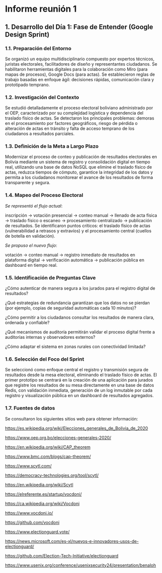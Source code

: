 # Informe reunión 1

## 1. Desarrollo del Día 1: Fase de Entender (Google Design Sprint)

### 1.1. Preparación del Entorno

Se organizó un equipo multidisciplinario compuesto por expertos técnicos, juristas electorales, facilitadores de diseño y representantes ciudadanos. Se habilitaron herramientas digitales para la colaboración como Miro (para mapas de procesos), Google Docs (para actas). Se establecieron reglas de trabajo basadas en enfoque ágil: decisiones rápidas, comunicación clara y prototipado temprano.

### 1.2. Investigación del Contexto

Se estudió detalladamente el proceso electoral boliviano administrado por el OEP, caracterizado por su complejidad logística y dependencia del traslado físico de actas. Se detectaron los principales problemas: demoras en el procesamiento por factores geográficos, riesgo de pérdida o alteración de actas en tránsito y falta de acceso temprano de los ciudadanos a resultados parciales. 

### 1.3. Definición de la Meta a Largo Plazo

Modernizar el proceso de conteo y publicación de resultados electorales en Bolivia mediante un sistema de registro y consolidación digital en tiempo real, utilizando una base de datos NoSQL que elimine el traslado físico de actas, reduzca tiempos de cómputo, garantice la integridad de los datos y permita a los ciudadanos monitorear el avance de los resultados de forma transparente y segura.

### 1.4. Mapeo del Proceso Electoral

*Se representó el flujo actual*:

inscripción → votación presencial → conteo manual → llenado de acta física → traslado físico o escaneo → procesamiento centralizado → publicación de resultados. Se identificaron puntos críticos: el traslado físico de actas (vulnerabilidad a retrasos y extravíos) y el procesamiento central (cuellos de botella en validación).

*Se propuso el nuevo flujo*:

votación → conteo manual → registro inmediato de resultados en plataforma digital → verificación automática → publicación pública en dashboard en tiempo real.

### 1.5. Identificación de Preguntas Clave

¿Cómo autenticar de manera segura a los jurados para el registro digital de resultados?

¿Qué estrategias de redundancia garantizan que los datos no se pierdan (por ejemplo, copias de seguridad automáticas cada 10 minutos)?

¿Cómo permitir a los ciudadanos consultar los resultados de manera clara, ordenada y confiable?

¿Qué mecanismos de auditoría permitirán validar el proceso digital frente a auditorías internas y observadores externos?

¿Cómo adaptar el sistema en zonas rurales con conectividad limitada?

### 1.6. Selección del Foco del Sprint

Se seleccionó como enfoque central el registro y transmisión segura de resultados desde la mesa electoral, eliminando el traslado físico de actas. El primer prototipo se centrará en la creación de una aplicación para jurados que registre los resultados de su mesa directamente en una base de datos Redis, con validación inmediata, generación de un log inmutable por cada registro y visualización pública en un dashboard de resultados agregados.

### 1.7. Fuentes de datos

Se consultaron los siguientes sitios web para obtener información:

https://es.wikipedia.org/wiki/Elecciones_generales_de_Bolivia_de_2020 

https://www.oep.org.bo/elecciones-generales-2020/ 

https://en.wikipedia.org/wiki/CAP_theorem 

https://www.bmc.com/blogs/cap-theorem/

https://www.scytl.com/ 

https://democracy-technologies.org/tool/scytl/ 

https://en.wikipedia.org/wiki/Scytl 

https://elreferente.es/startup/vocdoni/ 

https://ca.wikipedia.org/wiki/Vocdoni 

https://www.vocdoni.io/ 

https://github.com/vocdoni 

https://www.electionguard.vote/ 

https://news.microsoft.com/es-xl/nuevos-e-innovadores-usos-de-electionguard/ 

https://github.com/Election-Tech-Initiative/electionguard 

https://www.usenix.org/conference/usenixsecurity24/presentation/benaloh 
